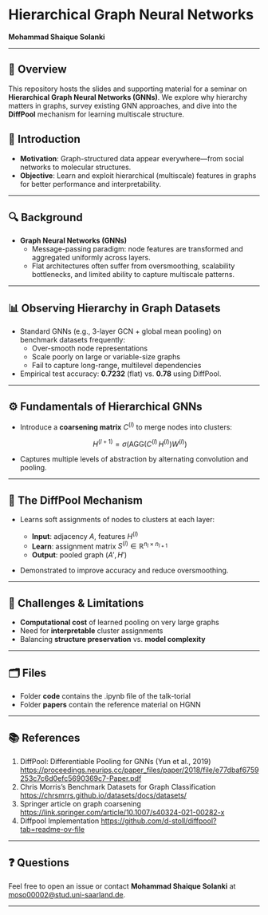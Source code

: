 # Hierarchical Graph Neural Networks

**Mohammad Shaique Solanki**  


---

## 📄 Overview

This repository hosts the slides and supporting material for a seminar on **Hierarchical Graph Neural Networks (GNNs)**. We explore why hierarchy matters in graphs, survey existing GNN approaches, and dive into the **DiffPool** mechanism for learning multiscale structure.


## 🎯 Introduction

- **Motivation**: Graph-structured data appear everywhere—from social networks to molecular structures.  
- **Objective**: Learn and exploit hierarchical (multiscale) features in graphs for better performance and interpretability.

---

## 🔍 Background

- **Graph Neural Networks (GNNs)**  
  - Message-passing paradigm: node features are transformed and aggregated uniformly across layers.  
  - Flat architectures often suffer from oversmoothing, scalability bottlenecks, and limited ability to capture multiscale patterns.

---

## 📊 Observing Hierarchy in Graph Datasets

- Standard GNNs (e.g., 3-layer GCN + global mean pooling) on benchmark datasets frequently:
  - Over-smooth node representations  
  - Scale poorly on large or variable-size graphs  
  - Fail to capture long-range, multilevel dependencies  
- Empirical test accuracy: **0.7232** (flat) vs. **0.78** using DiffPool.

---

## ⚙️ Fundamentals of Hierarchical GNNs

- Introduce a **coarsening matrix** $C^{(l)}$ to merge nodes into clusters:
  
  $$H^{(l+1)} = \sigma\bigl(\mathrm{AGG}\bigl(C^{(l)}\,H^{(l)}\bigr)W^{(l)}\bigr)$$

- Captures multiple levels of abstraction by alternating convolution and pooling.

---

## 🔄 The DiffPool Mechanism

- Learns soft assignments of nodes to clusters at each layer:

  - **Input**: adjacency $A$, features $H^{(l)}$  
  - **Learn**: assignment matrix $S^{(l)}\in\mathbb{R}^{n_l\times n_{l+1}}$  
  - **Output**: pooled graph $(A', H')$
- Demonstrated to improve accuracy and reduce oversmoothing.

---

## 🚧 Challenges & Limitations

- **Computational cost** of learned pooling on very large graphs  
- Need for **interpretable** cluster assignments  
- Balancing **structure preservation** vs. **model complexity**

---

## 🗂 Files

- Folder **code** contains the .ipynb file of the talk-torial 
- Folder **papers** contain the reference material on HGNN


---

## 📚 References


1. DiffPool: Differentiable Pooling for GNNs (Yun et al., 2019) 
   https://proceedings.neurips.cc/paper_files/paper/2018/file/e77dbaf6759253c7c6d0efc5690369c7-Paper.pdf
2. Chris Morris’s Benchmark Datasets for Graph Classification  
   https://chrsmrrs.github.io/datasets/docs/datasets/  
3. Springer article on graph coarsening  
   https://link.springer.com/article/10.1007/s40324-021-00282-x  
4. Diffpool Implementation
   https://github.com/d-stoll/diffpool?tab=readme-ov-file

---

## ❓ Questions

Feel free to open an issue or contact **Mohammad Shaique Solanki** at moso00002@stud.uni-saarland.de.

---

